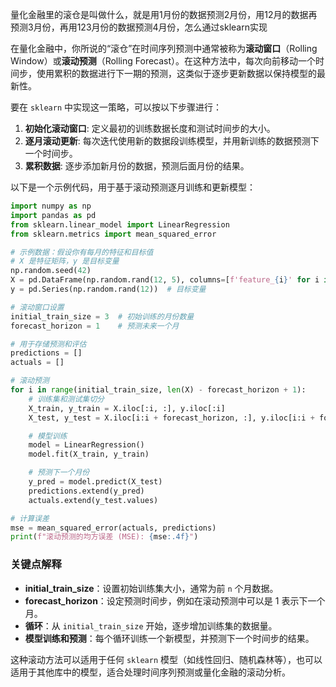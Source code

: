 量化金融里的滚仓是叫做什么，就是用1月份的数据预测2月份，用12月的数据再预测3月份，再用123月份的数据预测4月份，怎么通过sklearn实现



在量化金融中，你所说的“滚仓”在时间序列预测中通常被称为**滚动窗口**（Rolling Window）或**滚动预测**（Rolling Forecast）。在这种方法中，每次向前移动一个时间步，使用累积的数据进行下一期的预测，这类似于逐步更新数据以保持模型的最新性。

要在 `sklearn` 中实现这一策略，可以按以下步骤进行：

1. **初始化滚动窗口**: 定义最初的训练数据长度和测试时间步的大小。
2. **逐月滚动更新**: 每次迭代使用新的数据段训练模型，并用新训练的数据预测下一个时间步。
3. **累积数据**: 逐步添加新月份的数据，预测后面月份的结果。

以下是一个示例代码，用于基于滚动预测逐月训练和更新模型：

```python
import numpy as np
import pandas as pd
from sklearn.linear_model import LinearRegression
from sklearn.metrics import mean_squared_error

# 示例数据：假设你有每月的特征和目标值
# X 是特征矩阵，y 是目标变量
np.random.seed(42)
X = pd.DataFrame(np.random.rand(12, 5), columns=[f'feature_{i}' for i in range(5)])  # 12 个月的数据
y = pd.Series(np.random.rand(12))  # 目标变量

# 滚动窗口设置
initial_train_size = 3  # 初始训练的月份数量
forecast_horizon = 1    # 预测未来一个月

# 用于存储预测和评估
predictions = []
actuals = []

# 滚动预测
for i in range(initial_train_size, len(X) - forecast_horizon + 1):
    # 训练集和测试集切分
    X_train, y_train = X.iloc[:i, :], y.iloc[:i]
    X_test, y_test = X.iloc[i:i + forecast_horizon, :], y.iloc[i:i + forecast_horizon]

    # 模型训练
    model = LinearRegression()
    model.fit(X_train, y_train)

    # 预测下一个月份
    y_pred = model.predict(X_test)
    predictions.extend(y_pred)
    actuals.extend(y_test.values)

# 计算误差
mse = mean_squared_error(actuals, predictions)
print(f"滚动预测的均方误差 (MSE): {mse:.4f}")
```

### 关键点解释

- **initial_train_size**：设置初始训练集大小，通常为前 `n` 个月数据。
- **forecast_horizon**：设定预测时间步，例如在滚动预测中可以是 1 表示下一个月。
- **循环**：从 `initial_train_size` 开始，逐步增加训练集的数据量。
- **模型训练和预测**：每个循环训练一个新模型，并预测下一个时间步的结果。
  

这种滚动方法可以适用于任何 `sklearn` 模型（如线性回归、随机森林等），也可以适用于其他库中的模型，适合处理时间序列预测或量化金融的滚动分析。